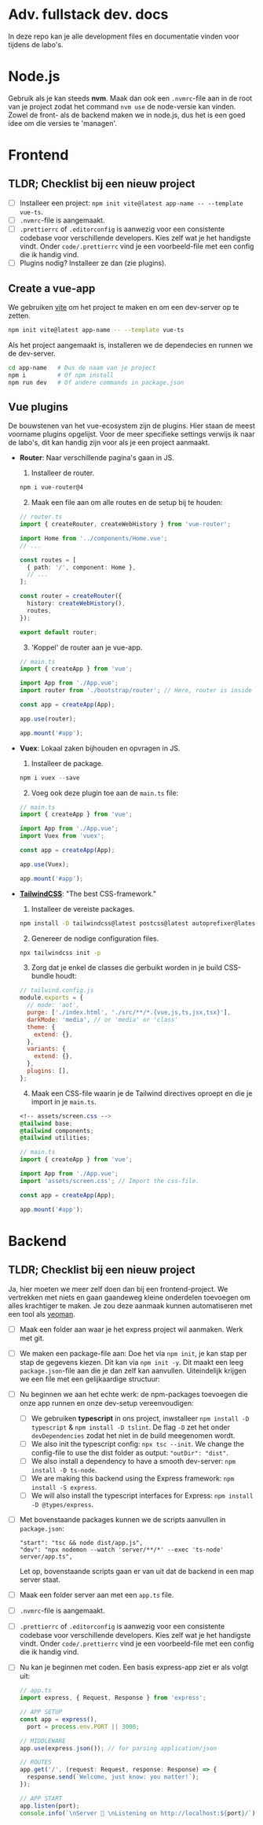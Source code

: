 # Adv. fullstack dev. docs

In deze repo kan je alle development files en documentatie vinden voor tijdens de labo's.

# Node.js

Gebruik als je kan steeds **nvm**. Maak dan ook een `.nvmrc`-file aan in de root van je project zodat het command `nvm use` de node-versie kan vinden. Zowel de front- als de backend maken we in node.js, dus het is een goed idee om die versies te 'managen'.

# Frontend

## TLDR; Checklist bij een nieuw project

- [ ] Installeer een project: `npm init vite@latest app-name -- --template vue-ts`.
- [ ] `.nvmrc`-file is aangemaakt.
- [ ] `.prettierrc` of `.editorconfig` is aanwezig voor een consistente codebase voor verschillende developers. Kies zelf wat je het handigste vindt.
      Onder `code/.prettierrc` vind je een voorbeeld-file met een config die ik handig vind.
- [ ] Plugins nodig? Installeer ze dan (zie plugins).

## Create a vue-app

We gebruiken [vite](https://vitejs.dev) om het project te maken en om een dev-server op te zetten.

```bash
npm init vite@latest app-name -- --template vue-ts
```

Als het project aangemaakt is, installeren we de dependecies en runnen we de dev-server.

```bash
cd app-name   # Dus de naam van je project
npm i         # Of npm install
npm run dev   # Of andere commands in package.json
```

## Vue plugins

De bouwstenen van het vue-ecosystem zijn de plugins. Hier staan de meest voorname plugins opgelijst. Voor de meer specifieke settings verwijs ik naar de labo's, dit kan handig zijn voor als je een project aanmaakt.

- **Router**: Naar verschillende pagina's gaan in JS.

  1. Installeer de router.

  ```bash
  npm i vue-router@4
  ```

  2. Maak een file aan om alle routes en de setup bij te houden:

  ```typescript
  // router.ts
  import { createRouter, createWebHistory } from 'vue-router';

  import Home from '../components/Home.vue';
  // ...

  const routes = [
    { path: '/', component: Home },
    // ...
  ];

  const router = createRouter({
    history: createWebHistory(),
    routes,
  });

  export default router;
  ```

  3. 'Koppel' de router aan je vue-app.

  ```typescript
  // main.ts
  import { createApp } from 'vue';

  import App from './App.vue';
  import router from './bootstrap/router'; // Here, router is inside a folder bootstrap

  const app = createApp(App);

  app.use(router);

  app.mount('#app');
  ```

- **Vuex**: Lokaal zaken bijhouden en opvragen in JS.

  1. Installeer de package.

  ```typescript
  npm i vuex --save
  ```

  2. Voeg ook deze plugin toe aan de `main.ts` file:

  ```typescript
  // main.ts
  import { createApp } from 'vue';

  import App from './App.vue';
  import Vuex from 'vuex';

  const app = createApp(App);

  app.use(Vuex);

  app.mount('#app');
  ```

- **[TailwindCSS](https://tailwindcss.com)**: "The best CSS-framework."

  1. Installeer de vereiste packages.

  ```bash
  npm install -D tailwindcss@latest postcss@latest autoprefixer@latest
  ```

  2. Genereer de nodige configuration files.

  ```bash
  npx tailwindcss init -p
  ```

  3. Zorg dat je enkel de classes die gerbuikt worden in je build CSS-bundle houdt:

  ```javascript
  // tailwind.config.js
  module.exports = {
    // mode: 'aot',
    purge: ['./index.html', './src/**/*.{vue,js,ts,jsx,tsx}'],
    darkMode: 'media', // or 'media' or 'class'
    theme: {
      extend: {},
    },
    variants: {
      extend: {},
    },
    plugins: [],
  };
  ```

  4. Maak een CSS-file waarin je de Tailwind directives oproept en die je import in je `main.ts`.

  ```css
  <!-- assets/screen.css -->
  @tailwind base;
  @tailwind components;
  @tailwind utilities;
  ```

  ```typescript
  // main.ts
  import { createApp } from 'vue';

  import App from './App.vue';
  import 'assets/screen.css'; // Import the css-file.

  const app = createApp(App);

  app.mount('#app');
  ```

# Backend

## TLDR; Checklist bij een nieuw project

Ja, hier moeten we meer zelf doen dan bij een frontend-project. We vertrekken met niets en gaan gaandeweg kleine onderdelen toevoegen om alles krachtiger te maken.
Je zou deze aanmaak kunnen automatiseren met een tool als [yeoman](https://yeoman.github.io/generator/).

- [ ] Maak een folder aan waar je het express project wil aanmaken. Werk met git.
- [ ] We maken een package-file aan:
      Doe het via `npm init`, je kan stap per stap de gegevens kiezen.
      Dit kan via `npm init -y`. Dit maakt een leeg `package.json`-file aan die je dan zelf kan aanvullen.
      Uiteindelijk krijgen we een file met een gelijkaardige structuur:
- [ ] Nu beginnen we aan het echte werk: de npm-packages toevoegen die onze app runnen en onze dev-setup vereenvoudigen:
  - [ ] We gebruiken **typescript** in ons project, inwstalleer `npm install -D typescript` & `npm install -D tslint`.
        De flag `-D` zet het onder `devDependencies` zodat het niet in de build meegenomen wordt.
  - [ ] We also init the typescript config: `npx tsc --init`. We change the config-file to use the dist folder as output: `"outDir": "dist"`.
  - [ ] We also install a dependency to have a smooth dev-server: `npm install -D ts-node`.
  - [ ] We are making this backend using the Express framework: `npm install -S express`.
  - [ ] We will also install the typescript interfaces for Express: `npm install -D @types/express`.
- [ ] Met bovenstaande packages kunnen we de scripts aanvullen in `package.json`:

      "start": "tsc && node dist/app.js",
      "dev": "npx nodemon --watch 'server/**/*' --exec 'ts-node' server/app.ts",

  Let op, bovenstaande scripts gaan er van uit dat de backend in een map server staat.

- [ ] Maak een folder server aan met een `app.ts` file.
- [ ] `.nvmrc`-file is aangemaakt.
- [ ] `.prettierrc` of `.editorconfig` is aanwezig voor een consistente codebase voor verschillende developers. Kies zelf wat je het handigste vindt.
      Onder `code/.prettierrc` vind je een voorbeeld-file met een config die ik handig vind.
- [ ] Nu kan je beginnen met coden. Een basis express-app ziet er als volgt uit:

  ```typescript
  // app.ts
  import express, { Request, Response } from 'express';

  // APP SETUP
  const app = express(),
    port = process.env.PORT || 3000;

  // MIDDLEWARE
  app.use(express.json()); // for parsing application/json

  // ROUTES
  app.get('/', (request: Request, response: Response) => {
    response.send(`Welcome, just know: you matter!`);
  });

  // APP START
  app.listen(port);
  console.info(`\nServer 👾 \nListening on http://localhost:${port}/`);
  ```
